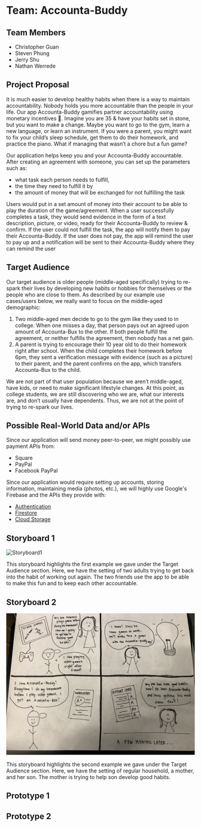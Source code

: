 # Team: Accounta-Buddy
## Team Members
- Christopher Guan
- Steven Phung
- Jerry Shu
- Nathan Werrede

## Project Proposal
It is much easier to develop healthy habits when there is a way to maintain accountability. Nobody holds you more accountable than the people in your life. Our app Accounta-Buddy gamifies partner accountability using monetary incentives :money_with_wings:. Imagine you are 35 & have your habits set in stone, but you want to make a change. Maybe you want to go to the gym, learn a new language, or learn an instrument. If you were a parent, you might want to fix your child’s sleep schedule, get them to do their homework, and practice the piano. What if managing that wasn’t a chore but a fun game?

Our application helps keep you and your Accounta-Buddy accountable. After creating an agreement with someone, you can set up the parameters such as:
- what task each person needs to fulfill,
- the time they need to fulfill it by
- the amount of money that will be exchanged for not fulfilling the task

Users would put in a set amount of money into their account to be able to play the duration of the game/agreement. When a user successfully completes a task, they would send evidence in the form of a text description, picture, or video, ready for their Accounta-Buddy to review & confirm. If the user could not fulfill the task, the app will notify them to pay their Accounta-Buddy. If the user does not pay, the app will remind the user to pay up and a notification will be sent to their Accounta-Buddy where they can remind the user

## Target Audience
Our target audience is older people (middle-aged specifically) trying to re-spark their lives by developing new habits or hobbies for themselves or the people who are close to them. As described by our example use cases/users below, we really want to focus on the middle-aged demographic:

1. Two middle-aged men decide to go to the gym like they used to in college. When one misses a day, that person pays out an agreed upon amount of Accounta-Bux to the other. If both people fulfill the agreement, or neither fulfills the agreement, then nobody has a net gain.
2.  A parent is trying to encourage their 10 year old to do their homework right after school. When the child completes their homework before 6pm, they sent a verification message with evidence (such as a picture) to their parent, and the parent confirms on the app, which transfers Accounta-Bux to the child.

We are not part of that user population because we aren’t middle-aged, have kids, or need to make significant lifestyle changes. At this point, as college students, we are still discovering who we are, what our interests are, and don’t usually have dependents. Thus, we are not at the point of trying to re-spark our lives.

## Possible Real-World Data and/or APIs
Since our application will send money peer-to-peer, we might possibly use payment APIs from:
- Square
- PayPal
- Facebook PayPal

Since our application would require setting up accounts, storing information, maintaining media (photos, etc.), we will highly use Google's Firebase and the APIs they provide with:
- [Authentication](https://firebase.google.com/products/auth/)
- [Firestore](https://firebase.google.com/products/firestore/)
- [Cloud Storage](https://firebase.google.com/products/storage/)

## Storyboard 1
![Storyboard1](./milestone1-images/storyboard1.png)

This storyboard highlights the first example we gave under the Target Audience section. Here, we have the setting of two adults trying to get back into the habit of working out again. The two friends use the app to be able to make this fun and to keep each other accountable.

## Storyboard 2
![Storyboard2](./milestone1-images/storyboard2.jpg)

This storyboard highlights the second example we gave under the Target Audience section. Here, we have the setting of regular household, a mother, and her son. The mother is trying to help son develop good habits.

## Prototype 1

## Prototype 2
